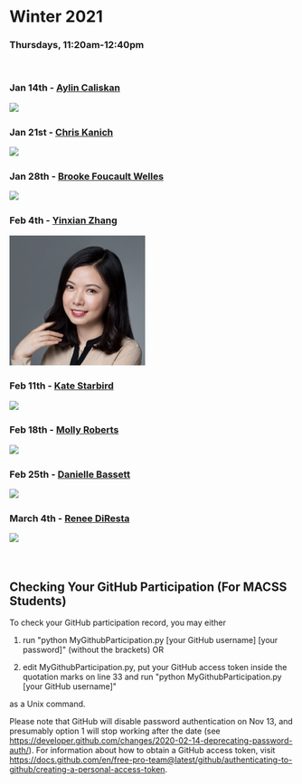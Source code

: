 # Winter 2021
### Thursdays, 11:20am-12:40pm

<br>

### Jan 14th - [Aylin Caliskan](https://github.com/uchicago-computation-workshop/Winter2021/tree/main/01-14_Caliskan)
<div><img src="https://www.seas.gwu.edu/sites/g/files/zaxdzs2406/f/styles/person_main_image/public/image/faculty_headshots/Caliskan_Aylin0420.jpg?itok=vEfY8Bgl" width="240"></div>


### Jan 21st - [Chris Kanich](https://github.com/uchicago-computation-workshop/Winter2021/tree/main/01-21_Kanich)
<div><img src="https://www.cs.uic.edu/~ckanich/images/ckanich.jpg" height="240"></div>


### Jan 28th - [Brooke Foucault Welles](https://github.com/uchicago-computation-workshop/Winter2021/tree/main/01-28_Foucault-Welles)
<div><img src="https://cssh.northeastern.edu/wp-content/uploads/2020/01/Brooke-Welles-web-600x800-c-default.jpg" width="240"></div>


### Feb 4th - [Yinxian Zhang](https://github.com/uchicago-computation-workshop/Winter2021/tree/main/02-04_Zhang)
<div><img src="headshot_yz.png" width="240"></div>


### Feb 11th - [Kate Starbird](https://github.com/uchicago-computation-workshop/Winter2021/tree/main/02-11_Starbird)
<div><img src = "https://www.hcde.washington.edu/files/people/imgs/starbird-headshot.jpg" width="240"></div>


### Feb 18th - [Molly Roberts](https://github.com/uchicago-computation-workshop/Winter2021/tree/main/02-18_Roberts)
<div><img src = "https://pup-assets.imgix.net/onix/images/margaret_e_roberts.jpg?w=640&h=640&fit=crop&auto=format" width="240"></div>


### Feb 25th - [Danielle Bassett](https://github.com/uchicago-computation-workshop/Winter2021/tree/main/02-25_Bassett)
<div><img src = "https://directory.seas.upenn.edu/wp-content/uploads/2020/03/Bassett-Danielle.jpg" width="240"></div>


### March 4th - [Renee DiResta](https://github.com/uchicago-computation-workshop/Winter2021/tree/main/03-04_DiResta)
<div><img src = "https://fsi-live.s3.us-west-1.amazonaws.com/s3fs-public/renee-diresta.jpg" height="240"></div>


<br>
<br>

## Checking Your GitHub Participation (For MACSS Students) 

To check your GitHub participation record, you may either

1. run "python MyGithubParticipation.py [your GitHub username] [your password]" (without the brackets) OR

2. edit MyGithubParticipation.py, put your GitHub access token inside the quotation marks on line 33 and run "python MyGithubParticipation.py [your GitHub username]" 

as a Unix command. 

Please note that GitHub will disable password authentication on Nov 13, and presumably option 1 will stop working after the date (see https://developer.github.com/changes/2020-02-14-deprecating-password-auth/). For information about how to obtain a GitHub access token, visit https://docs.github.com/en/free-pro-team@latest/github/authenticating-to-github/creating-a-personal-access-token. 


